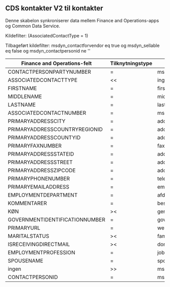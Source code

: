 ## <a name="cds-contacts-v2-to-contacts"></a>CDS kontakter V2 til kontakter

Denne skabelon synkroniserer data mellem Finance and Operations-apps og Common Data Service.

Kildefilter: (AssociatedContactType = 1)

Tilbageført kildefilter: msdyn_contactforvendor eq true og msdyn_sellable eq false og msdyn_contactpersonid ne ''

Finance and Operations-felt | Tilknytningstype | Andet Dynamics 365-felt | Standardværdi
---|---|---|---
CONTACTPERSONPARTYNUMBER | = | msdyn_partynumber | 
ASSOCIATEDCONTACTTYPE | << | ingen | Leverandør
FIRSTNAME | = | firstname | 
MIDDLENAME | = | middlename | 
LASTNAME | = | lastname | 
ASSOCIATEDCONTACTNUMBER | = | msdyn_vendorcontactid.msdyn_vendoraccountnumber | 
PRIMARYADDRESSCITY | = | address1_city | 
PRIMARYADDRESSCOUNTRYREGIONID | = | address1_country | 
PRIMARYADDRESSCOUNTYID | = | address1_county | 
PRIMARYFAXNUMBER | = | fax | 
PRIMARYADDRESSSTATEID | = | address1_stateorprovince | 
PRIMARYADDRESSSTREET | = | address1_line1 | 
PRIMARYADDRESSZIPCODE | = | address1_postalcode | 
PRIMARYPHONENUMBER | = | telephone1 | 
PRIMARYEMAILADDRESS | = | emailaddress1 | 
EMPLOYMENTDEPARTMENT | = | afdeling | 
KOMMENTARER | = | beskrivelse | 
KØN | >< | gendercode | 
GOVERNMENTIDENTIFICATIONNUMBER | = | governmentid | 
PRIMARYURL | = | websiteurl | 
MARITALSTATUS | >< | familystatuscode | 
ISRECEIVINGDIRECTMAIL | >< | donotemail | 
EMPLOYMENTPROFESSION | = | jobtitle | 
SPOUSENAME | = | spousesname | 
ingen | >> | msdyn_contactforvendor | Sand
CONTACTPERSONID | = | msdyn_contactpersonid | 
